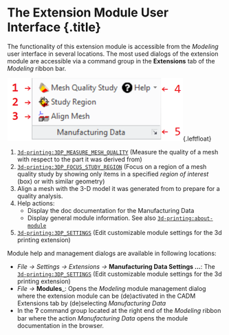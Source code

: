 # The Extension Module User Interface {.title}
    
The functionality of this extension module is accessible from the _Modeling_ user interface
in several locations. The most used dialogs of the extension module are accessible via a command group in
the **Extensions** tab of the _Modeling_ ribbon bar.

![Module Command Group in the Ribbon](images/Ribbon.png){.leftfloat}

1. [`3d-printing:3DP_MEASURE_MESH_QUALITY`](3D-PRINTING/3DP_MEASURE_MESH_QUALITY.dia.md) (Measure the quality of a mesh with respect to the part it was derived from)
2. [`3d-printing:3DP_FOCUS_STUDY_REGION`](3D-PRINTING/3DP_FOCUS_STUDY_REGION.dia.md) (Focus on a region of a mesh quality study by showing only items in a specified _region of interest_ (box) or with similar geometry)
3. Align a mesh with the 3-D model it was generated from to prepare for a
   quality analysis.
4. Help actions:
   * Display the doc documentation for the Manufacturing Data
   * Display general module information. See also [`3d-printing:about-module`](3D-PRINTING/about-module.fun.md)
5. [`3d-printing:3DP_SETTINGS`](3D-PRINTING/3DP_SETTINGS.dia.md) (Edit customizable module settings for the 3d printing extension)

Module help and management dialogs are available in following locations:

* _File -&gt; Settings -&gt; Extensions -&gt;_
  **Manufacturing Data Settings ...**: The [`3d-printing:3DP_SETTINGS`](3D-PRINTING/3DP_SETTINGS.dia.md) (Edit customizable module settings for the 3d printing extension)
* _File -&gt;_ **Modules**_: Opens the _Modeling_ module management dialog where the extension module
  can be (de)activated in the CADM Extensions tab by
  (de)selecting _Manufacturing Data_
* In the <b>&#x2754;</b> command group located at the right end of the _Modeling_ ribbon bar where
  the action _Manufacturing Data_ opens the module documentation in the browser.

